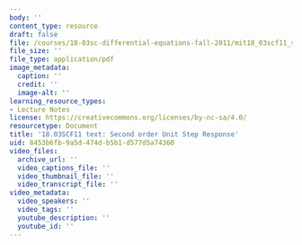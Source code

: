 ```yaml
---
body: ''
content_type: resource
draft: false
file: /courses/18-03sc-differential-equations-fall-2011/mit18_03scf11_s25_6text.pdf
file_size: ''
file_type: application/pdf
image_metadata:
  caption: ''
  credit: ''
  image-alt: ''
learning_resource_types:
- Lecture Notes
license: https://creativecommons.org/licenses/by-nc-sa/4.0/
resourcetype: Document
title: '18.03SCF11 text: Second order Unit Step Response'
uid: 8453b6fb-9a5d-474d-b5b1-d577d5a74360
video_files:
  archive_url: ''
  video_captions_file: ''
  video_thumbnail_file: ''
  video_transcript_file: ''
video_metadata:
  video_speakers: ''
  video_tags: ''
  youtube_description: ''
  youtube_id: ''
---
```

